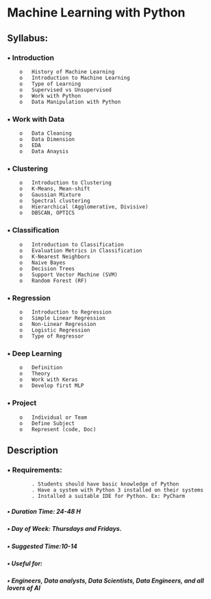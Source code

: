 #  Machine Learning with Python

## Syllabus:

### •	Introduction
        o	History of Machine Learning 
        o	Introduction to Machine Learning
        o	Type of Learning
        o	Supervised vs Unsupervised
        o	Work with Python
        o	Data Manipulation with Python


### •	Work with Data
        o	Data Cleaning
        o	Data Dimension
        o	EDA 
        o	Data Anaysis
        
### •	Clustering
        o	Introduction to Clustering
        o	K-Means, Mean-shift
        o	Gaussian Mixture 
        o	Spectral clustering 
        o	Hierarchical (Agglomerative, Divisive) 
        o	DBSCAN, OPTICS

### •	Classification
        o	Introduction to Classification 
        o	Evaluation Metrics in Classification 
        o	K-Nearest Neighbors
        o	Naive Bayes 
        o	Decision Trees 
        o	Support Vector Machine (SVM) 
        o	Random Forest (RF)

### •	Regression
        o	Introduction to Regression 
        o	Simple Linear Regression 
        o	Non-Linear Regression 
        o	Logistic Regression 
        o	Type of Regressor

### •	Deep Learning
        o	Definition
        o	Theory
        o	Work with Keras 
        o	Develop first MLP 

### •	Project
        o	Individual or Team
        o	Define Subject
        o	Represent (code, Doc)



## Description
### •	Requirements:
            . Students should have basic knowledge of Python 
            . Have a system with Python 3 installed on their systems 
            . Installed a suitable IDE for Python. Ex: PyCharm
##### •	Duration Time: 24-48 H
##### •	Day of Week: Thursdays and Fridays.
##### •	Suggested Time:10-14
##### •	Useful for:
##### •	Engineers, Data analysts, Data Scientists, Data Engineers, and all lovers of AI

